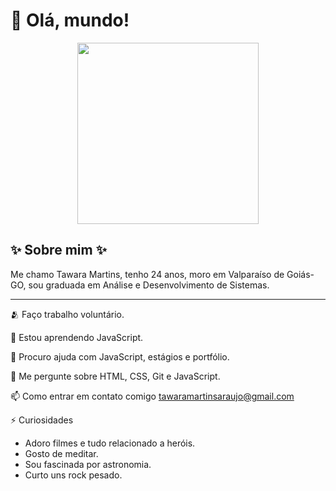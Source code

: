 # 👋 Olá, mundo!


<div align="center">
  <img src="https://github.com/tawara-martins/tawara-martins/assets/139289318/97c02f96-b906-44aa-8016-6796c6f71c86" height="290">
</div>


## ✨ Sobre mim ✨
Me chamo Tawara Martins, tenho 24 anos, moro em Valparaíso de Goiás-GO, sou graduada em Análise e Desenvolvimento de Sistemas.

<hr>

🫂 Faço trabalho voluntário.

🧠 Estou aprendendo JavaScript.

🤔 Procuro ajuda com JavaScript, estágios e portfólio.

💬 Me pergunte sobre HTML, CSS, Git e JavaScript.

📫 Como entrar em contato comigo tawaramartinsaraujo@gmail.com

⚡️ Curiosidades

- Adoro filmes e tudo relacionado a heróis.
- Gosto de meditar.
- Sou fascinada por astronomia.
- Curto uns rock pesado.


<!---
tawara-martins/tawara-martins is a ✨ special ✨ repository because its `README.md` (this file) appears on your GitHub profile.
You can click the Preview link to take a look at your changes.
--->
